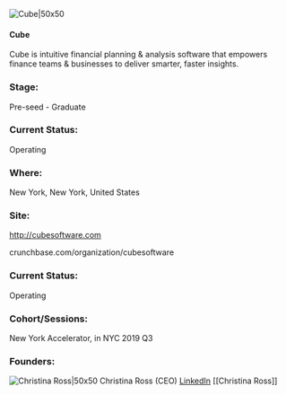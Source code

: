 

![Cube|50x50](http://s3.amazonaws.com/ts-accel-connect-uploads/images/image_files/600f33cd6a498b000800009f/original/cube.jpg)

#### Cube
Cube is intuitive financial planning & analysis software that empowers finance teams & businesses to deliver smarter, faster insights.

### Stage: 
Pre-seed - Graduate 

### Current Status: 
Operating

### Where:
New York, New York, United States

### Site:
http://cubesoftware.com



crunchbase.com/organization/cubesoftware

### Current Status: 
Operating

### Cohort/Sessions: 
New York Accelerator, in NYC 2019 Q3

### Founders: 

![Christina Ross|50x50](http://s3.amazonaws.com/ts-accel-connect-uploads/images/image_files/5d1e5766a36c114d4e000002/original/Headshot1_091516.JPG) Christina Ross (CEO) [LinkedIn](https://linkedin.com/in/christina-calvaneso-ross-9614323) [[Christina Ross]]


